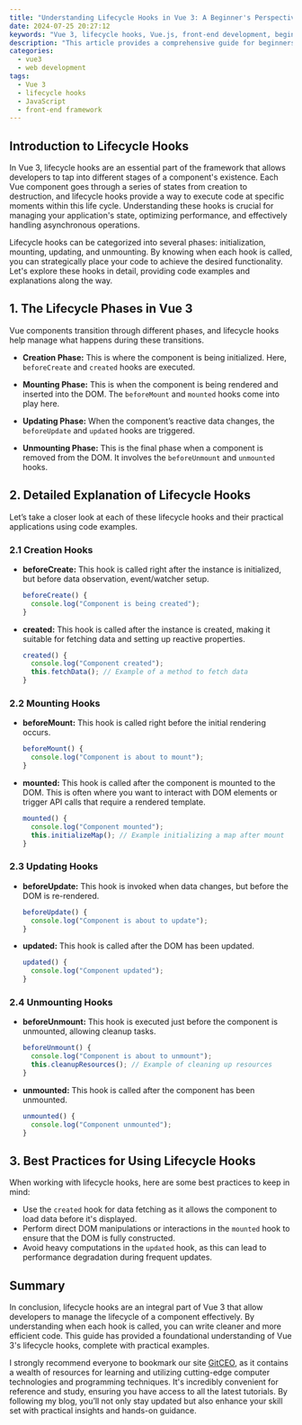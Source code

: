 ```yaml
---
title: "Understanding Lifecycle Hooks in Vue 3: A Beginner's Perspective"
date: 2024-07-25 20:27:12
keywords: "Vue 3, lifecycle hooks, Vue.js, front-end development, beginner tutorial"
description: "This article provides a comprehensive guide for beginners on understanding the lifecycle hooks in Vue 3. It covers what lifecycle hooks are, when they are called, and how to use them effectively in Vue.js applications. With detailed examples and code snippets, readers will gain a solid understanding of how to leverage these features in their projects. Whether you're new to Vue or looking to refresh your knowledge, this tutorial will serve as a great resource. Discover the importance of lifecycle hooks in managing component states and improving application performance today."
categories:
  - vue3
  - web development
tags:
  - Vue 3
  - lifecycle hooks
  - JavaScript
  - front-end framework
---
```


## Introduction to Lifecycle Hooks

In Vue 3, lifecycle hooks are an essential part of the framework that allows developers to tap into different stages of a component's existence. Each Vue component goes through a series of states from creation to destruction, and lifecycle hooks provide a way to execute code at specific moments within this life cycle. Understanding these hooks is crucial for managing your application's state, optimizing performance, and effectively handling asynchronous operations.

Lifecycle hooks can be categorized into several phases: initialization, mounting, updating, and unmounting. By knowing when each hook is called, you can strategically place your code to achieve the desired functionality. Let's explore these hooks in detail, providing code examples and explanations along the way.

<!-- more -->

## 1. The Lifecycle Phases in Vue 3

Vue components transition through different phases, and lifecycle hooks help manage what happens during these transitions.

- **Creation Phase:** This is where the component is being initialized. Here, `beforeCreate` and `created` hooks are executed.
  
- **Mounting Phase:** This is when the component is being rendered and inserted into the DOM. The `beforeMount` and `mounted` hooks come into play here.
  
- **Updating Phase:** When the component’s reactive data changes, the `beforeUpdate` and `updated` hooks are triggered.
  
- **Unmounting Phase:** This is the final phase when a component is removed from the DOM. It involves the `beforeUnmount` and `unmounted` hooks.

## 2. Detailed Explanation of Lifecycle Hooks

Let’s take a closer look at each of these lifecycle hooks and their practical applications using code examples.

### 2.1 Creation Hooks

- **beforeCreate:** This hook is called right after the instance is initialized, but before data observation, event/watcher setup.

  ```javascript
  beforeCreate() {
    console.log("Component is being created");
  }
  ```

- **created:** This hook is called after the instance is created, making it suitable for fetching data and setting up reactive properties.

  ```javascript
  created() {
    console.log("Component created");
    this.fetchData(); // Example of a method to fetch data
  }
  ```

### 2.2 Mounting Hooks

- **beforeMount:** This hook is called right before the initial rendering occurs.

  ```javascript
  beforeMount() {
    console.log("Component is about to mount");
  }
  ```

- **mounted:** This hook is called after the component is mounted to the DOM. This is often where you want to interact with DOM elements or trigger API calls that require a rendered template.

  ```javascript
  mounted() {
    console.log("Component mounted");
    this.initializeMap(); // Example initializing a map after mount
  }
  ```

### 2.3 Updating Hooks

- **beforeUpdate:** This hook is invoked when data changes, but before the DOM is re-rendered.

  ```javascript
  beforeUpdate() {
    console.log("Component is about to update");
  }
  ```

- **updated:** This hook is called after the DOM has been updated.

  ```javascript
  updated() {
    console.log("Component updated");
  }
  ```

### 2.4 Unmounting Hooks

- **beforeUnmount:** This hook is executed just before the component is unmounted, allowing cleanup tasks.

  ```javascript
  beforeUnmount() {
    console.log("Component is about to unmount");
    this.cleanupResources(); // Example of cleaning up resources
  }
  ```

- **unmounted:** This hook is called after the component has been unmounted.

  ```javascript
  unmounted() {
    console.log("Component unmounted");
  }
  ```

## 3. Best Practices for Using Lifecycle Hooks

When working with lifecycle hooks, here are some best practices to keep in mind:

- Use the `created` hook for data fetching as it allows the component to load data before it's displayed.
- Perform direct DOM manipulations or interactions in the `mounted` hook to ensure that the DOM is fully constructed.
- Avoid heavy computations in the `updated` hook, as this can lead to performance degradation during frequent updates.

## Summary

In conclusion, lifecycle hooks are an integral part of Vue 3 that allow developers to manage the lifecycle of a component effectively. By understanding when each hook is called, you can write cleaner and more efficient code. This guide has provided a foundational understanding of Vue 3's lifecycle hooks, complete with practical examples.

I strongly recommend everyone to bookmark our site [GitCEO](https://gitceo.com), as it contains a wealth of resources for learning and utilizing cutting-edge computer technologies and programming techniques. It's incredibly convenient for reference and study, ensuring you have access to all the latest tutorials. By following my blog, you’ll not only stay updated but also enhance your skill set with practical insights and hands-on guidance.